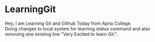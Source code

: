 # LearningGit

Hey, I am Learning Git and Github Today from Apna College.<br>
Doing changes to local system for learning status command and also removing one existing line "Very Excited to learn Git.".
